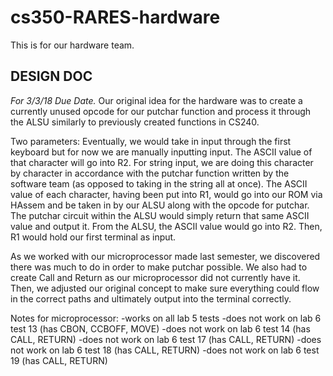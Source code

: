 # cs350-RARES-hardware
This is for our hardware team.

## DESIGN DOC

*For 3/3/18 Due Date.*
Our original idea for the hardware was to create a currently unused opcode for our putchar function and process it through the ALSU similarly to previously created functions in CS240. 

Two parameters: 
Eventually, we would take in input through the first keyboard but for now we are manually inputting input. The ASCII value of that character will go into R2. For string input, we are doing this character by character in accordance with the putchar function written by the software team (as opposed to taking in the string all at once). The ASCII value of each character, having been put into R1, would go into our ROM via HAssem and be taken in by our ALSU along with the opcode for putchar. The putchar circuit within the ALSU would simply return that same ASCII value and output it. From the ALSU, the ASCII value would go into R2. Then, R1 would hold our first terminal as input. 

As we worked with our microprocessor made last semester, we discovered there was much to do in order to make putchar possible. We also had to create Call and Return as our microprocessor did not currently have it. Then, we adjusted our original concept to make sure everything could flow in the correct paths and ultimately output into the terminal correctly. 

Notes for microprocessor:
-works on all lab 5 tests
-does not work on lab 6 test 13 (has CBON, CCBOFF, MOVE)
-does not work on lab 6 test 14 (has CALL, RETURN)
-does not work on lab 6 test 17 (has CALL, RETURN)
-does not work on lab 6 test 18 (has CALL, RETURN)
-does not work on lab 6 test 19 (has CALL, RETURN)
